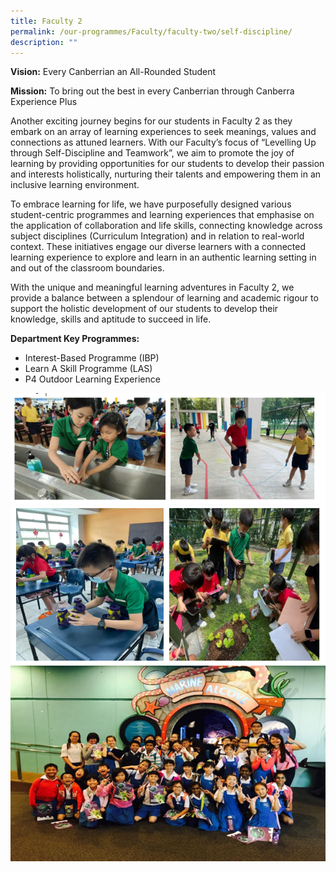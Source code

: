 ```yaml
---
title: Faculty 2
permalink: /our-programmes/Faculty/faculty-two/self-discipline/
description: ""
---
```

**Vision:** Every Canberrian an All-Rounded Student

**Mission:** To bring out the best in every Canberrian through Canberra Experience Plus

Another exciting journey begins for our students in Faculty 2 as they embark on an array of learning experiences to seek meanings, values and connections as attuned learners. With our Faculty’s focus of “Levelling Up through Self-Discipline and Teamwork”, we aim to promote the joy of learning by providing opportunities for our students to develop their passion and interests holistically, nurturing their talents and empowering them in an inclusive learning environment.

To embrace learning for life, we have purposefully designed various student-centric programmes and learning experiences that emphasise on the application of collaboration and life skills, connecting knowledge across subject disciplines (Curriculum Integration) and in relation to real-world context. These initiatives engage our diverse learners with a connected learning experience to explore and learn in an authentic learning setting in and out of the classroom boundaries.

With the unique and meaningful learning adventures in Faculty 2, we provide a balance between a splendour of learning and academic rigour to support the holistic development of our students to develop their knowledge, skills and aptitude to succeed in life.

**Department Key Programmes:**
* Interest-Based Programme (IBP)
* Learn A Skill Programme (LAS)
* P4 Outdoor Learning Experience 

![](/images/fac%202%20a.png)
![](/images/fac%202%20b.png)
![](/images/fac%202%20c.png)